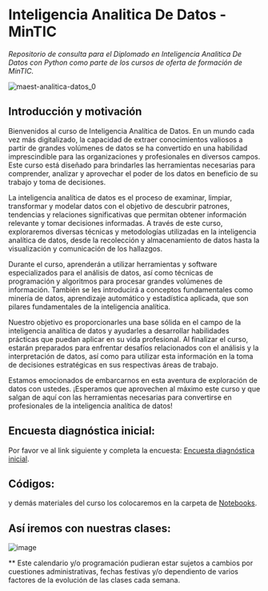 # Inteligencia Analitica De Datos - MinTIC
_Repositorio de consulta para el Diplomado en Inteligencia Analitica De Datos con Python como parte de los cursos de oferta de formación de MinTIC._

![maest-analitica-datos_0](https://github.com/sierraporta/InteligenciaAnaliticaDeDatos_MinTIC/assets/29123331/0640c152-ddfc-4e5e-ba09-2bf4bcbb6401)

## Introducción y motivación
Bienvenidos al curso de Inteligencia Analítica de Datos. En un mundo cada vez más digitalizado, la capacidad de extraer conocimientos valiosos a partir de grandes volúmenes de datos se ha convertido en una habilidad imprescindible para las organizaciones y profesionales en diversos campos. Este curso está diseñado para brindarles las herramientas necesarias para comprender, analizar y aprovechar el poder de los datos en beneficio de su trabajo y toma de decisiones.

La inteligencia analítica de datos es el proceso de examinar, limpiar, transformar y modelar datos con el objetivo de descubrir patrones, tendencias y relaciones significativas que permitan obtener información relevante y tomar decisiones informadas. A través de este curso, exploraremos diversas técnicas y metodologías utilizadas en la inteligencia analítica de datos, desde la recolección y almacenamiento de datos hasta la visualización y comunicación de los hallazgos.

Durante el curso, aprenderán a utilizar herramientas y software especializados para el análisis de datos, así como técnicas de programación y algoritmos para procesar grandes volúmenes de información. También se les introducirá a conceptos fundamentales como minería de datos, aprendizaje automático y estadística aplicada, que son pilares fundamentales de la inteligencia analítica.

Nuestro objetivo es proporcionarles una base sólida en el campo de la inteligencia analítica de datos y ayudarles a desarrollar habilidades prácticas que puedan aplicar en su vida profesional. Al finalizar el curso, estarán preparados para enfrentar desafíos relacionados con el análisis y la interpretación de datos, así como para utilizar esta información en la toma de decisiones estratégicas en sus respectivas áreas de trabajo.

Estamos emocionados de embarcarnos en esta aventura de exploración de datos con ustedes. ¡Esperamos que aprovechen al máximo este curso y que salgan de aquí con las herramientas necesarias para convertirse en profesionales de la inteligencia analítica de datos!

## Encuesta diagnóstica inicial:
Por favor ve al link siguiente y completa la encuesta: [Encuesta diagnóstica inicial](https://forms.office.com/Pages/ResponsePage.aspx?id=UJ5k6tInGEOcuS_P_hb9QeURiEvJMIJOvGAO1YAE8NlUQTBISTgxMjdBTjlLV0lWRjg2MlpDM05NUC4u).

## Códigos:
y demás materiales del curso los colocaremos en la carpeta de [Notebooks](Notebooks).

## Así iremos con nuestras clases:
![image](https://github.com/sierraporta/InteligenciaAnaliticaDeDatos_MinTIC/assets/29123331/917d6739-0598-4d4b-bebb-4fc485ae3ec2)

** Este calendario y/o programación pudieran estar sujetos a cambios por cuestiones administrativas, fechas festivas y/o dependiento de varios factores de la evolución de las clases cada semana.

